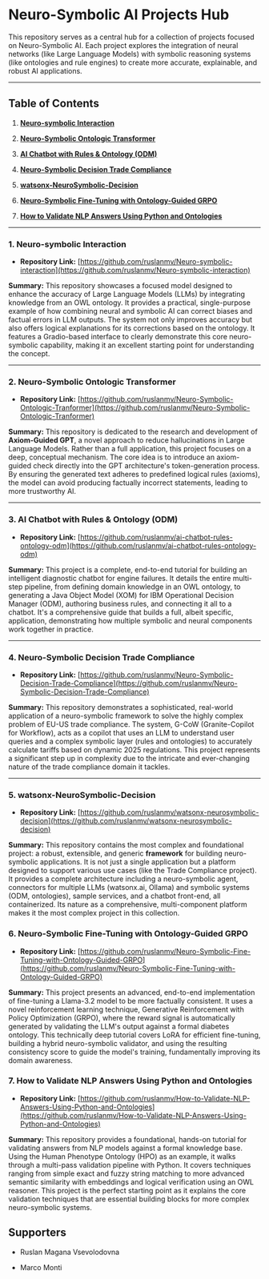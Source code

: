 # Neuro-Symbolic AI Projects Hub



This repository serves as a central hub for a collection of projects focused on Neuro-Symbolic AI. Each project explores the integration of neural networks (like Large Language Models) with symbolic reasoning systems (like ontologies and rule engines) to create more accurate, explainable, and robust AI applications.


-----

## Table of Contents 

1.  [**Neuro-symbolic Interaction**](https://github.com/ruslanmv/Neuro-symbolic-interaction)
2.  [**Neuro-Symbolic Ontologic Transformer**](https://github.com/ruslanmv/Neuro-Symbolic-Ontologic-Tranformer)
3.  [**AI Chatbot with Rules & Ontology (ODM)**](https://github.com/ruslanmv/ai-chatbot-rules-ontology-odm)
4.  [**Neuro-Symbolic Decision Trade Compliance**](https://github.com/ruslanmv/Neuro-Symbolic-Decision-Trade-Compliance)
5.  [**watsonx-NeuroSymbolic-Decision**](https://github.com/ruslanmv/watsonx-neurosymbolic-decision)

6.  [**Neuro-Symbolic Fine-Tuning with Ontology-Guided GRPO**](https://github.com/ruslanmv/Neuro-Symbolic-Fine-Tuning-with-Ontology-Guided-GRPO)

7.  [**How to Validate NLP Answers Using Python and Ontologies**](https://github.com/ruslanmv/How-to-Validate-NLP-Answers-Using-Python-and-Ontologies)



-----

### 1\. Neuro-symbolic Interaction

  * **Repository Link:** [https://github.com/ruslanmv/Neuro-symbolic-interaction](https://github.com/ruslanmv/Neuro-symbolic-interaction)

**Summary:**
This repository showcases a focused model designed to enhance the accuracy of Large Language Models (LLMs) by integrating knowledge from an OWL ontology. It provides a practical, single-purpose example of how combining neural and symbolic AI can correct biases and factual errors in LLM outputs. The system not only improves accuracy but also offers logical explanations for its corrections based on the ontology. It features a Gradio-based interface to clearly demonstrate this core neuro-symbolic capability, making it an excellent starting point for understanding the concept.

-----

### 2\. Neuro-Symbolic Ontologic Transformer

  * **Repository Link:** [https://github.com/ruslanmv/Neuro-Symbolic-Ontologic-Tranformer](https://github.com/ruslanmv/Neuro-Symbolic-Ontologic-Tranformer)

**Summary:**
This repository is dedicated to the research and development of **Axiom-Guided GPT**, a novel approach to reduce hallucinations in Large Language Models. Rather than a full application, this project focuses on a deep, conceptual mechanism. The core idea is to introduce an axiom-guided check directly into the GPT architecture's token-generation process. By ensuring the generated text adheres to predefined logical rules (axioms), the model can avoid producing factually incorrect statements, leading to more trustworthy AI.

-----

### 3\. AI Chatbot with Rules & Ontology (ODM)

  * **Repository Link:** [https://github.com/ruslanmv/ai-chatbot-rules-ontology-odm](https://github.com/ruslanmv/ai-chatbot-rules-ontology-odm)

**Summary:**
This project is a complete, end-to-end tutorial for building an intelligent diagnostic chatbot for engine failures. It details the entire multi-step pipeline, from defining domain knowledge in an OWL ontology, to generating a Java Object Model (XOM) for IBM Operational Decision Manager (ODM), authoring business rules, and connecting it all to a chatbot. It's a comprehensive guide that builds a full, albeit specific, application, demonstrating how multiple symbolic and neural components work together in practice.

-----

### 4\. Neuro-Symbolic Decision Trade Compliance

  * **Repository Link:** [https://github.com/ruslanmv/Neuro-Symbolic-Decision-Trade-Compliance](https://github.com/ruslanmv/Neuro-Symbolic-Decision-Trade-Compliance)

**Summary:**
This repository demonstrates a sophisticated, real-world application of a neuro-symbolic framework to solve the highly complex problem of EU-US trade compliance. The system, G-CoW (Granite-Copilot for Workflow), acts as a copilot that uses an LLM to understand user queries and a complex symbolic layer (rules and ontologies) to accurately calculate tariffs based on dynamic 2025 regulations. This project represents a significant step up in complexity due to the intricate and ever-changing nature of the trade compliance domain it tackles.

-----

### 5\. watsonx-NeuroSymbolic-Decision

  * **Repository Link:** [https://github.com/ruslanmv/watsonx-neurosymbolic-decision](https://github.com/ruslanmv/watsonx-neurosymbolic-decision)

**Summary:**
This repository contains the most complex and foundational project: a robust, extensible, and generic **framework** for building neuro-symbolic applications. It is not just a single application but a platform designed to support various use cases (like the Trade Compliance project). It provides a complete architecture including a neuro-symbolic agent, connectors for multiple LLMs (watsonx.ai, Ollama) and symbolic systems (ODM, ontologies), sample services, and a chatbot front-end, all containerized. Its nature as a comprehensive, multi-component platform makes it the most complex project in this collection.



### 6\. Neuro-Symbolic Fine-Tuning with Ontology-Guided GRPO

  * **Repository Link:** [https://github.com/ruslanmv/Neuro-Symbolic-Fine-Tuning-with-Ontology-Guided-GRPO](https://github.com/ruslanmv/Neuro-Symbolic-Fine-Tuning-with-Ontology-Guided-GRPO)

**Summary:**
This project presents an advanced, end-to-end implementation of fine-tuning a Llama-3.2 model to be more factually consistent. It uses a novel reinforcement learning technique, Generative Reinforcement with Policy Optimization (GRPO), where the reward signal is automatically generated by validating the LLM's output against a formal diabetes ontology. This technically deep tutorial covers LoRA for efficient fine-tuning, building a hybrid neuro-symbolic validator, and using the resulting consistency score to guide the model's training, fundamentally improving its domain awareness.



### 7\. How to Validate NLP Answers Using Python and Ontologies

  * **Repository Link:** [https://github.com/ruslanmv/How-to-Validate-NLP-Answers-Using-Python-and-Ontologies](https://github.com/ruslanmv/How-to-Validate-NLP-Answers-Using-Python-and-Ontologies)

**Summary:**
This repository provides a foundational, hands-on tutorial for validating answers from NLP models against a formal knowledge base. Using the Human Phenotype Ontology (HPO) as an example, it walks through a multi-pass validation pipeline with Python. It covers techniques ranging from simple exact and fuzzy string matching to more advanced semantic similarity with embeddings and logical verification using an OWL reasoner. This project is the perfect starting point as it explains the core validation techniques that are essential building blocks for more complex neuro-symbolic systems.


## Supporters


- Ruslan Magana Vsevolodovna
  
- Marco Monti